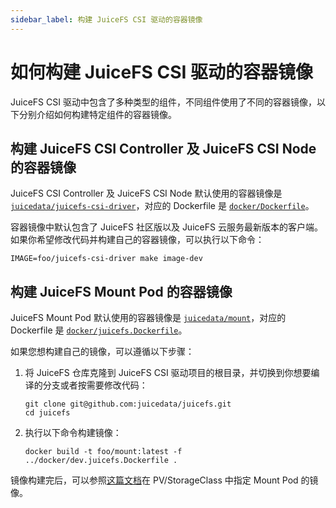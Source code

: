 ```yaml
---
sidebar_label: 构建 JuiceFS CSI 驱动的容器镜像
---
```


# 如何构建 JuiceFS CSI 驱动的容器镜像

JuiceFS CSI 驱动中包含了多种类型的组件，不同组件使用了不同的容器镜像，以下分别介绍如何构建特定组件的容器镜像。

## 构建 JuiceFS CSI Controller 及 JuiceFS CSI Node 的容器镜像

JuiceFS CSI Controller 及 JuiceFS CSI Node 默认使用的容器镜像是 [`juicedata/juicefs-csi-driver`](https://hub.docker.com/r/juicedata/juicefs-csi-driver)，对应的 Dockerfile 是 [`docker/Dockerfile`](https://github.com/juicedata/juicefs-csi-driver/blob/master/docker/Dockerfile)。

容器镜像中默认包含了 JuiceFS 社区版以及 JuiceFS 云服务最新版本的客户端。如果你希望修改代码并构建自己的容器镜像，可以执行以下命令：

```shell
IMAGE=foo/juicefs-csi-driver make image-dev
```

## 构建 JuiceFS Mount Pod 的容器镜像

JuiceFS Mount Pod 默认使用的容器镜像是 [`juicedata/mount`](https://hub.docker.com/r/juicedata/mount)，对应的 Dockerfile 是 [`docker/juicefs.Dockerfile`](https://github.com/juicedata/juicefs-csi-driver/blob/master/docker/juicefs.Dockerfile)。

如果您想构建自己的镜像，可以遵循以下步骤：

1. 将 JuiceFS 仓库克隆到 JuiceFS CSI 驱动项目的根目录，并切换到你想要编译的分支或者按需要修改代码：

   ```shell
   git clone git@github.com:juicedata/juicefs.git
   cd juicefs
   ```

2. 执行以下命令构建镜像：

   ```shell
   docker build -t foo/mount:latest -f ../docker/dev.juicefs.Dockerfile .
   ```

镜像构建完后，可以参照[这篇文档](../examples/mount-image.md)在 PV/StorageClass 中指定 Mount Pod 的镜像。
